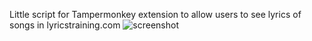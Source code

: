 Little script for Tampermonkey extension to allow users to see lyrics of songs in lyricstraining.com
![screenshot](imageFolder/preview.png)
